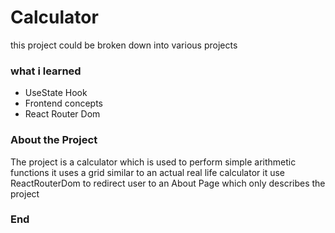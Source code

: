 # Calculator

this project could be broken down into various projects

### what i learned

- UseState Hook
- Frontend concepts
- React Router Dom

### About the Project

The project is a calculator which is used to perform simple arithmetic functions it uses a grid similar to an actual real life calculator it use ReactRouterDom to redirect user to an About Page which only describes the project

### End
